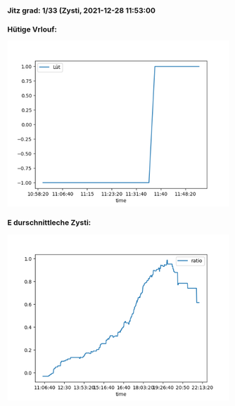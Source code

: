 ### Jitz grad: 1/33 (Zysti, 2021-12-28 11:53:00

### Hütige Vrlouf:
![Graph](Today.png)

### E durschnittleche Zysti:
![Graph](Zysti.png)